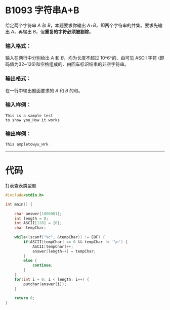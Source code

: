 # B1093 字符串A+B

给定两个字符串 *A* 和 *B*，本题要求你输出 *A*+*B*，即两个字符串的并集。要求先输出 *A*，再输出 *B*，但**重复的字符必须被剔除**。

### 输入格式：

输入在两行中分别给出 *A* 和 *B*，均为长度不超过 10^6^的、由可见 ASCII 字符 (即码值为32~126)和空格组成的、由回车标识结束的非空字符串。

### 输出格式：

在一行中输出题面要求的 *A* 和 *B* 的和。

### 输入样例：

```in
This is a sample test
to show you_How it works
```

### 输出样例：

```out
This ampletowyu_Hrk
```

---

# 代码

打表查表类型题

```cpp
#include<stdio.h>

int main() {
	
	char answer[1000001];
	int length = 0;
	int ASCII[128] = {0};
	char tempChar;
	
	while((scanf("%c", &tempChar)) != EOF) {
		if(ASCII[tempChar] == 0 && tempChar != '\n') {
			ASCII[tempChar]++;
			answer[length++] = tempChar;
		}
		else {
			continue;
		}
	}
	for(int i = 0; i < length; i++) {
		putchar(answer[i]);
	}
	
	return 0;
}
```

